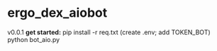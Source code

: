 # ergo_dex_aiobot
v0.0.1
**get started:**
  pip install -r req.txt
  (create .env; add TOKEN_BOT)
  python bot_aio.py
  
